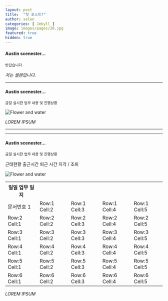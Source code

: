 ```yaml
---
layout: post
title:  "첫 포스트?"
author: selen
categories: [ Jekyll ]
image: images/pages/20.jpg
featured: true
hidden: true 
---
```






#### Austin scenester...
<small> 반갑습니다 </small>




*저는 셀렌입니다.*



***

#### Austin scenester...
<small>금일 실시한 업무 내용 및 진행상황</small>


![Flower and water]({{site.baseurl}}/images/pages/13.jpg)



*LOREM IPSUM*


---


***

#### Austin scenester...
<small>금일 실시한 업무 내용 및 진행상황</small>

근태현황
출근시간
퇴근 시간
지각 / 조퇴


![Flower and water]({{site.baseurl}}/images/pages/13.jpg)

<table>
  <tr><th>일일 업무 일지 </th></tr>
  <tr><td>문서번호 1 </td><td>Row:1 Cell:2</td><td>Row:1 Cell:3</td><td>Row:1 Cell:4</td><td>Row:1 Cell:5</td></tr>
  <tr><td>Row:2 Cell:1</td><td>Row:2 Cell:2</td><td>Row:2 Cell:3</td><td>Row:2 Cell:4</td><td>Row:2 Cell:5</td></tr>
  <tr><td>Row:3 Cell:1</td><td>Row:3 Cell:2</td><td>Row:3 Cell:3</td><td>Row:3 Cell:4</td><td>Row:3 Cell:5</td></tr>
  <tr><td>Row:4 Cell:1</td><td>Row:4 Cell:2</td><td>Row:4 Cell:3</td><td>Row:4 Cell:4</td><td>Row:4 Cell:5</td></tr>
  <tr><td>Row:5 Cell:1</td><td>Row:5 Cell:2</td><td>Row:5 Cell:3</td><td>Row:5 Cell:4</td><td>Row:5 Cell:5</td></tr>
  <tr><td>Row:6 Cell:1</td><td>Row:6 Cell:2</td><td>Row:6 Cell:3</td><td>Row:6 Cell:4</td><td>Row:6 Cell:5</td></tr>
</table>

*LOREM IPSUM*

